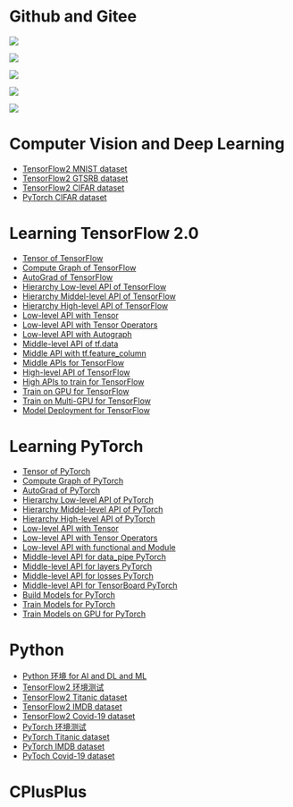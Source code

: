 # Github and Gitee
<!-- 自定义徽章 对应 github 仓库 -->
[![](https://img.shields.io/badge/ComputerVisionDeepLearning-github-brightgreen)](https://github.com/2694048168/ComputerVisionDeepLearning)

[![](https://img.shields.io/badge/MachineLearning-github-brightgreen)](https://github.com/2694048168/MachineLearning)

[![](https://img.shields.io/badge/LeetCodeAlgorithm-github-brightgreen)](https://github.com/2694048168/LeetCodeAlgorithm)

[![](https://img.shields.io/badge/CPlusPlus-github-brightgreen)](https://github.com/2694048168/C-and-C-plus-plus)

[![](https://img.shields.io/badge/Linux-github-brightgreen)](https://github.com/2694048168/Linux_OS)


# Computer Vision and Deep Learning

- [TensorFlow2 MNIST dataset](PaperMD/mnist_example.md)
- [TensorFlow2 GTSRB dataset](PaperMD/street_sign_example.md)
- [TensorFlow2 CIFAR dataset](PaperMD/cifar_dataset.md)
- [PyTorch CIFAR dataset](PaperMD/cifar_dataset_pytorch.md)

# Learning TensorFlow 2.0

- [Tensor of TensorFlow](PaperMD/tensor_tensorflow.md)
- [Compute Graph of TensorFlow](PaperMD/compute_graph_tensorflow.md)
- [AutoGrad of TensorFlow](PaperMD/autograd_tensorflow.md)
- [Hierarchy Low-level API of TensorFlow](PaperMD/hierarchy_tensorflow.md)
- [Hierarchy Middel-level API of TensorFlow](PaperMD/hierarchy_middle.md)
- [Hierarchy High-level API of TensorFlow](PaperMD/hierarchy_high.md)
- [Low-level API with Tensor](PaperMD/low_level_API_TF.md)
- [Low-level API with Tensor Operators](PaperMD/tensor_operator_TF.md)
- [Low-level API with Autograph](PaperMD/autograph_TF.md)
- [Middle-level API of tf.data](PaperMD/middle_level_API_TF.md)
- [Middle API with tf.feature_column](PaperMD/middle_API_TF.md)
- [Middle APIs for TensorFlow](PaperMD/middle_APIs_TF.md)
- [High-level API of TensorFlow](PaperMD/high_level_API_TF.md)
- [High APIs to train for TensorFlow](PaperMD/high_train_model_TF.md)
- [Train on GPU for TensorFlow](PaperMD/train_GPU_TF.md)
- [Train on Multi-GPU for TensorFlow](PaperMD/train_GPUs_TF.md)
- [Model Deployment for TensorFlow](PaperMD/model_deploy_TF.md)


# Learning PyTorch

- [Tensor of PyTorch](PaperMD/tensor_pytorch.md)
- [Compute Graph of PyTorch](PaperMD/compute_graph_pytorch.md)
- [AutoGrad of PyTorch](PaperMD/autograd_pytorch.md)
- [Hierarchy Low-level API of PyTorch](PaperMD/hierarchy_low_level_API_pt.md)
- [Hierarchy Middel-level API of PyTorch](PaperMD/hierarchy_middle_level_API_pt.md)
- [Hierarchy High-level API of PyTorch](PaperMD/hierarchy_high_level_API_pt.md)
- [Low-level API with Tensor](PaperMD/low_level_tensor_pt.md)
- [Low-level API with Tensor Operators](PaperMD/low_level_tensor_operator_pt.md)
- [Low-level API with functional and Module](PaperMD/low_level_functional_pt.md)
- [Middle-level API for data_pipe PyTorch](PaperMD/middle_data_pipe_pt.md)
- [Middle-level API for layers PyTorch](PaperMD/middle_layers_pt.md)
- [Middle-level API for losses PyTorch](PaperMD/middle_losses_pt.md)
- [Middle-level API for TensorBoard PyTorch](PaperMD/middle_tensorboard_pt.md)
- [Build Models for PyTorch](PaperMD/build_model_pytorch.md)
- [Train Models for PyTorch](PaperMD/train_model_pytorch.md)
- [Train Models on GPU for PyTorch](PaperMD/train_gpu_pytorch.md)


# Python

- [Python 环境 for AI and DL and ML](PaperMD/python_env_ai.md)
- [TensorFlow2 环境测试](PaperMD/tf_env_test.md)
- [TensorFlow2 Titanic dataset](PaperMD/titanic_dataset.md)
- [TensorFlow2 IMDB dataset](PaperMD/imdb_dataset.md)
- [TensorFlow2 Covid-19 dataset](PaperMD/covid_19.md)
- [PyTorch 环境测试](PaperMD/pt_env_test.md)
- [PyTorch Titanic dataset](PaperMD/titanic_dataset_pytorch.md)
- [PyTorch IMDB dataset](PaperMD/imdb_dataset_pytorch.md)
- [PyToch Covid-19 dataset](PaperMD/covid_19_pytorch.md)

# CPlusPlus
